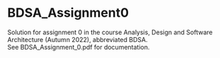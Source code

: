 # BDSA_Assignment0
Solution for assignment 0 in the course Analysis, Design and Software Architecture (Autumn 2022), abbreviated BDSA.  
See BDSA_Assignment_0.pdf for documentation.
